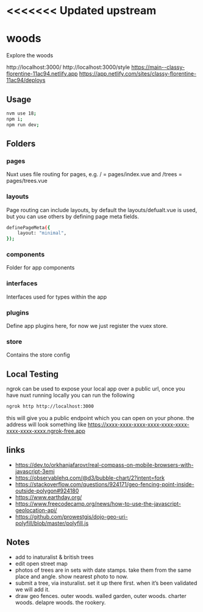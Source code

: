 # <<<<<<< Updated upstream

# woods

Explore the woods

http://localhost:3000/
http://localhost:3000/style
https://main--classy-florentine-11ac94.netlify.app
https://app.netlify.com/sites/classy-florentine-11ac94/deploys

## Usage

```bash
nvm use 18;
npm i;
npm run dev;
```

## Folders

### pages

Nuxt uses file routing for pages, e.g. / = pages/index.vue and /trees = pages/trees.vue

### layouts

Page routing can include layouts, by default the layouts/defualt.vue is used, but you can use others by defining page meta fields.

```sh
definePageMeta({
	layout: "minimal",
});
```

### components

Folder for app components

### interfaces

Interfaces used for types within the app

### plugins

Define app plugins here, for now we just register the vuex store.

### store

Contains the store config

## Local Testing

ngrok can be used to expose your local app over a public url, once you have nuxt running locally you can run the following

```sh
ngrok http http://localhost:3000
```

this will give you a public endpoint which you can open on your phone.
the address will look something like https://xxxx-xxxx-xxxx-xxxx-xxxx-xxxx-xxxx-xxxx-xxxx.ngrok-free.app

## links

-   https://dev.to/orkhanjafarovr/real-compass-on-mobile-browsers-with-javascript-3emi
-   https://observablehq.com/@d3/bubble-chart/2?intent=fork
-   https://stackoverflow.com/questions/924171/geo-fencing-point-inside-outside-polygon#924180
-   https://www.earthday.org/
-   https://www.freecodecamp.org/news/how-to-use-the-javascript-geolocation-api/
-   https://github.com/prowestgis/dojo-geo-uri-polyfill/blob/master/polyfill.js

## Notes

-   add to inaturalist & british trees
-   edit open street map
-   photos of trees are in sets with date stamps. take them from the same place and angle. show nearest photo to now.
-   submit a tree, via insturalist. set it up there first. when it’s been validated we will add it.
-   draw geo fences. outer woods. walled garden, outer woods. charter woods. delapre woods. the rookery.

